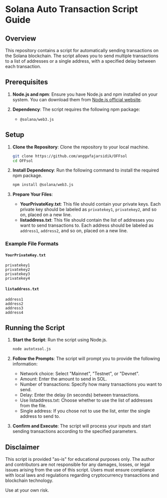 # Solana Auto Transaction Script Guide

## Overview

This repository contains a script for automatically sending transactions on the Solana blockchain. The script allows you to send multiple transactions to a list of addresses or a single address, with a specified delay between each transaction.

## Prerequisites

1. **Node.js and npm**: Ensure you have Node.js and npm installed on your system. You can download them from [Node.js official website](https://nodejs.org/).

2. **Dependency**: The script requires the following npm package:
   - `@solana/web3.js`

## Setup

1. **Clone the Repository**: Clone the repository to your local machine.
   ```bash
   git clone https://github.com/anggafajarsidik/OFFsol
   cd OFFsol
   ```

2. **Install Dependency**: Run the following command to install the required npm package.
   ```bash
   npm install @solana/web3.js
   ```

3. **Prepare Your Files**:
   - **YourPrivateKey.txt**: This file should contain your private keys. Each private key should be labeled as `privatekey1`, `privatekey2`, and so on, placed on a new line.
   - **listaddress.txt**: This file should contain the list of addresses you want to send transactions to. Each address should be labeled as `address1`, `address2`, and so on, placed on a new line.

### Example File Formats

#### `YourPrivateKey.txt`
```
privatekey1
privatekey2
privatekey3
privatekey4
```

#### `listaddress.txt`
```
address1
address2
address3
address4
```

## Running the Script

1. **Start the Script**: Run the script using Node.js.
   ```bash
   node autotxsol.js
   ```

2. **Follow the Prompts**: The script will prompt you to provide the following information:
   - Network choice: Select "Mainnet", "Testnet", or "Devnet".
   - Amount: Enter the amount to send in SOL.
   - Number of transactions: Specify how many transactions you want to send.
   - Delay: Enter the delay (in seconds) between transactions.
   - Use listaddress.txt: Choose whether to use the list of addresses from the file.
   - Single address: If you chose not to use the list, enter the single address to send to.

3. **Confirm and Execute**: The script will process your inputs and start sending transactions according to the specified parameters.

## Disclaimer

This script is provided "as-is" for educational purposes only. The author and contributors are not responsible for any damages, losses, or legal issues arising from the use of this script. Users must ensure compliance with local laws and regulations regarding cryptocurrency transactions and blockchain technology.

Use at your own risk.
